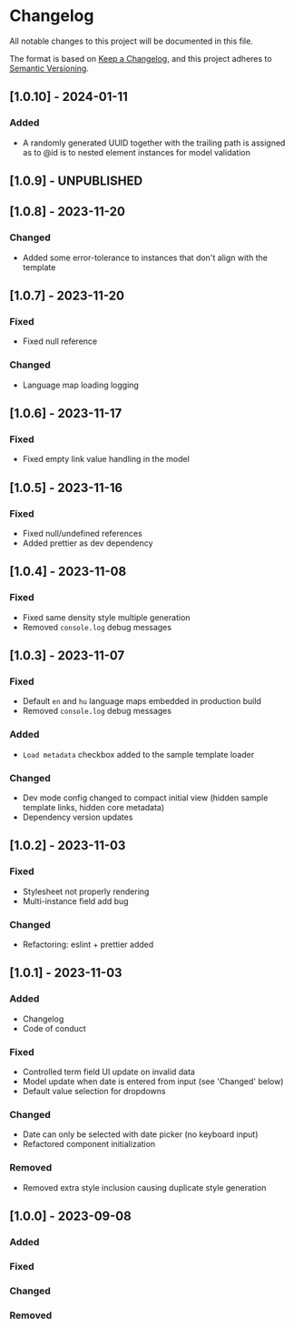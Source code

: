 # Changelog

All notable changes to this project will be documented in this file.

The format is based on [Keep a Changelog](https://keepachangelog.com/en/1.0.0/),
and this project adheres to [Semantic Versioning](https://semver.org/spec/v2.0.0.html).

## [1.0.10] - 2024-01-11

### Added
- A randomly generated UUID together with the trailing path is assigned as to @id is to nested element instances for model validation

## [1.0.9] - UNPUBLISHED

## [1.0.8] - 2023-11-20

### Changed
- Added some error-tolerance to instances that don't align with the template

## [1.0.7] - 2023-11-20

### Fixed
- Fixed null reference

### Changed
- Language map loading logging

## [1.0.6] - 2023-11-17

### Fixed
- Fixed empty link value handling in the model

## [1.0.5] - 2023-11-16

### Fixed
- Fixed null/undefined references
- Added prettier as dev dependency

## [1.0.4] - 2023-11-08

### Fixed
- Fixed same density style multiple generation
- Removed `console.log` debug messages

## [1.0.3] - 2023-11-07

### Fixed
- Default `en` and `hu` language maps embedded in production build
- Removed `console.log` debug messages

### Added
- `Load metadata` checkbox added to the sample template loader

### Changed
- Dev mode config changed to compact initial view (hidden sample template links, hidden core metadata)
- Dependency version updates

## [1.0.2] - 2023-11-03

### Fixed
- Stylesheet not properly rendering
- Multi-instance field add bug

### Changed
- Refactoring: eslint + prettier added

## [1.0.1] - 2023-11-03

### Added
- Changelog
- Code of conduct

### Fixed
- Controlled term field UI update on invalid data
- Model update when date is entered from input (see 'Changed' below)
- Default value selection for dropdowns

### Changed
- Date can only be selected with date picker (no keyboard input)
- Refactored component initialization

### Removed
- Removed extra style inclusion causing duplicate style generation

## [1.0.0] - 2023-09-08

### Added

### Fixed

### Changed

### Removed
